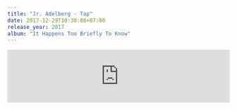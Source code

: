 ```yaml
---
title: "Jr. Adelberg - Tap"
date: 2017-12-29T10:30:08+07:00
release_year: 2017
album: "It Happens Too Briefly To Know"
---
```


<iframe style="border: 0; width: 100%; height: 120px;" src="https://bandcamp.com/EmbeddedPlayer/album=3534958414/size=large/bgcol=ffffff/linkcol=0687f5/tracklist=false/artwork=small/track=4118446935/transparent=true/" seamless><a href="http://jradelberg.bandcamp.com/album/it-happens-too-briefly-to-know">It Happens Too Briefly To Know by Jr. Adelberg</a></iframe>
